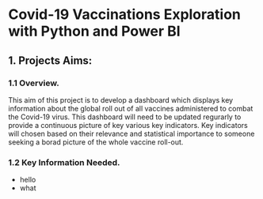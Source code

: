 # Covid-19 Vaccinations Exploration with Python and Power BI 

## 1. Projects Aims:
### 1.1 Overview.
This aim of this project is to develop a dashboard which displays key information about the global roll out of all vaccines administered to combat the Covid-19 virus. This dashboard will need to be updated regurarly to provide a continuous picture of key various key indicators. Key indicators will chosen based on their relevance and statistical importance to someone seeking a borad picture of the whole vaccine roll-out.   

### 1.2 Key Information Needed. 
* hello
* what
